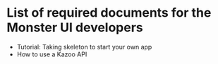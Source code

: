 # List of required documents for the Monster UI developers
* Tutorial: Taking skeleton to start your own app
* How to use a Kazoo API
